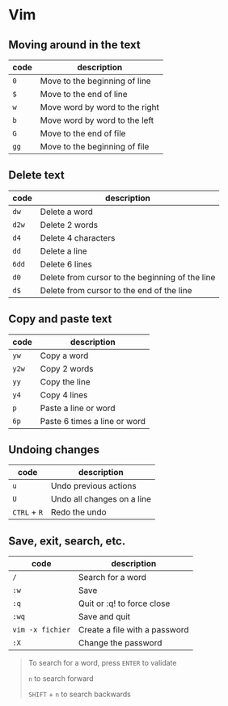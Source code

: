 # Vim

## Moving around in the text

| code | description                    |
| ---- | ------------------------------ |
| `0`  | Move to the beginning of line  |
| `$`  | Move to the end of line        |
| `w`  | Move word by word to the right |
| `b`  | Move word by word to the left  |
| `G`  | Move to the end of file        |
| `gg` | Move to the beginning of file  |

## Delete text

| code  | description                                     |
| ----- | ----------------------------------------------- |
| `dw`  | Delete a word                                   |
| `d2w` | Delete 2 words                                  |
| `d4`  | Delete 4 characters                             |
| `dd`  | Delete a line                                   |
| `6dd` | Delete 6 lines                                  |
| `d0`  | Delete from cursor to the beginning of the line |
| `d$`  | Delete from cursor to the end of the line       |

## Copy and paste text

| code  | description                  |
| ----- | ---------------------------- |
| `yw`  | Copy a word                  |
| `y2w` | Copy 2 words                 |
| `yy`  | Copy the line                |
| `y4`  | Copy 4 lines                 |
| `p`   | Paste a line or word         |
| `6p`  | Paste 6 times a line or word |

## Undoing changes

| code         | description                |
| ------------ | -------------------------- |
| `u`          | Undo previous actions      |
| `U`          | Undo all changes on a line |
| `CTRL` + `R` | Redo the undo              |

## Save, exit, search, etc.

| code             | description                   |
| ---------------- | ----------------------------- |
| `/`              | Search for a word             |
| `:w`             | Save                          |
| `:q`             | Quit or :q! to force close    |
| `:wq`            | Save and quit                 |
| `vim -x fichier` | Create a file with a password |
| `:X`             | Change the password           |

> To search for a word, press `ENTER` to validate
>
> `n` to search forward
>
> `SHIFT` + `n` to search backwards